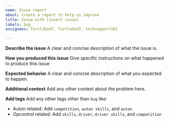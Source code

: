 ```yaml
---
name: Issue report
about: Create a report to help us improve
title: Issue with [insert issue]
labels: bug
assignees: Turtl3God7, TurtleGod7, techsupport101

---
```


**Describe the issue**
A clear and concise description of what the issue is.

**How you produced this issue**
Give specific instructions on what happened to produce this issue

**Expected behavior**
A clear and concise description of what you expected to happen.

**Additional context**
Add any other context about the problem here.

**Add tags**
Add any other tags other than `bug` like:
- Auton related:
Add `competition`, `auton skills`, and `auton` 
- Opcontrol related:
Add `skills`, `driver`, `driver skills`, and `competition`
